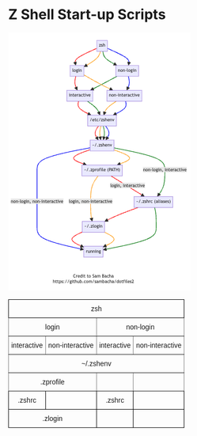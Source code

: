 # Z Shell Start-up Scripts

![image order](./assets/zsh-startup-order.png)

<html>
<style type="text/css">
.tg  {border-collapse:collapse;border-spacing:0;}
.tg td{border-color:black;border-style:solid;border-width:1px;font-family:Arial, sans-serif;font-size:14px;
  overflow:hidden;padding:10px 5px;word-break:normal;}
.tg th{border-color:black;border-style:solid;border-width:1px;font-family:Arial, sans-serif;font-size:14px;
  font-weight:normal;overflow:hidden;padding:10px 5px;word-break:normal;}
.tg .tg-baqh{text-align:center;vertical-align:top}
.tg .tg-c3ow{border-color:inherit;text-align:center;vertical-align:top}
</style>
<table class="tg"><thead>
  <tr>
    <th class="tg-baqh" colspan="4">zsh</th>
  </tr></thead>
<tbody>
  <tr>
    <td class="tg-c3ow" colspan="2">login</td>
    <td class="tg-c3ow" colspan="2">non-login</td>
  </tr>
  <tr>
    <td class="tg-c3ow">interactive</td>
    <td class="tg-c3ow">non-interactive</td>
    <td class="tg-c3ow">interactive</td>
    <td class="tg-c3ow">non-interactive</td>
  </tr>
  <tr>
    <td class="tg-c3ow" colspan="4">~/.zshenv</td>
  </tr>
  <tr>
    <td class="tg-c3ow" colspan="2">.zprofile</td>
    <td class="tg-c3ow"></td>
    <td class="tg-c3ow"></td>
  </tr>
  <tr>
    <td class="tg-baqh">.zshrc</td>
    <td class="tg-baqh"></td>
    <td class="tg-baqh">.zshrc</td>
    <td class="tg-baqh"></td>
  </tr>
  <tr>
    <td class="tg-baqh" colspan="2">.zlogin</td>
    <td class="tg-baqh"></td>
    <td class="tg-baqh"></td>
  </tr>
</tbody>
</table>
</html>
